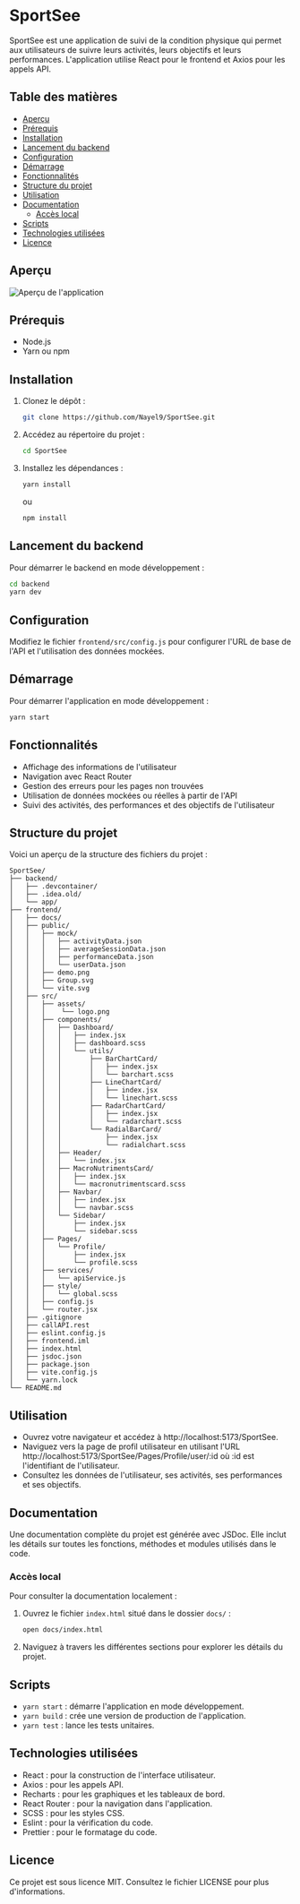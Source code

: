 # SportSee

SportSee est une application de suivi de la condition physique qui permet aux utilisateurs de suivre leurs activités, leurs objectifs et leurs performances. L'application utilise React pour le frontend et Axios pour les appels API.

## Table des matières

- [Aperçu](#aperçu)
- [Prérequis](#prérequis)
- [Installation](#installation)
- [Lancement du backend](#lancement-du-backend)
- [Configuration](#configuration)
- [Démarrage](#démarrage)
- [Fonctionnalités](#fonctionnalités)
- [Structure du projet](#structure-du-projet)
- [Utilisation](#utilisation)
- [Documentation](#documentation)
    - [Accès local](#accès-local)
- [Scripts](#scripts)
- [Technologies utilisées](#technologies-utilisées)
- [Licence](#licence)

## Aperçu

![Aperçu de l'application](./frontend/public/demo.png)

## Prérequis
- Node.js
- Yarn ou npm

## Installation
1. Clonez le dépôt :
    ```bash
    git clone https://github.com/Nayel9/SportSee.git
    ```
2. Accédez au répertoire du projet :
    ```bash
    cd SportSee
    ```
3. Installez les dépendances :
    ```bash
    yarn install
    ```
    ou
    ```bash
    npm install
    ```
## Lancement du backend

Pour démarrer le backend en mode développement :
```bash
cd backend
yarn dev
```

## Configuration
Modifiez le fichier `frontend/src/config.js` pour configurer l'URL de base de l'API et l'utilisation des données mockées.

## Démarrage
Pour démarrer l'application en mode développement :
```bash
yarn start
```

## Fonctionnalités

- Affichage des informations de l'utilisateur
- Navigation avec React Router
- Gestion des erreurs pour les pages non trouvées
- Utilisation de données mockées ou réelles à partir de l'API
- Suivi des activités, des performances et des objectifs de l'utilisateur

## Structure du projet

Voici un aperçu de la structure des fichiers du projet :

```
SportSee/
├── backend/
│   ├── .devcontainer/
│   ├── .idea.old/
│   └── app/
├── frontend/
│   ├── docs/
│   ├── public/
│   │   ├── mock/
│   │   │   ├── activityData.json
│   │   │   ├── averageSessionData.json
│   │   │   ├── performanceData.json
│   │   │   └── userData.json
│   │   ├── demo.png
│   │   ├── Group.svg
│   │   └── vite.svg
│   ├── src/
│   │   ├── assets/
│   │   │    └── logo.png
│   │   ├── components/
│   │   │   ├── Dashboard/
│   │   │   │   ├── index.jsx
│   │   │   │   ├── dashboard.scss
│   │   │   │   └── utils/
│   │   │   │       ├── BarChartCard/
│   │   │   │       │   ├── index.jsx
│   │   │   │       │   └── barchart.scss
│   │   │   │       ├── LineChartCard/
│   │   │   │       │   ├── index.jsx
│   │   │   │       │   └── linechart.scss
│   │   │   │       ├── RadarChartCard/
│   │   │   │       │   ├── index.jsx
│   │   │   │       │   └── radarchart.scss
│   │   │   │       └── RadialBarCard/
│   │   │   │           ├── index.jsx
│   │   │   │           └── radialchart.scss
│   │   │   ├── Header/
│   │   │   │   └── index.jsx
│   │   │   ├── MacroNutrimentsCard/
│   │   │   │   ├── index.jsx
│   │   │   │   └── macronutrimentscard.scss
│   │   │   ├── Navbar/
│   │   │   │   ├── index.jsx
│   │   │   │   └── navbar.scss
│   │   │   └── Sidebar/
│   │   │       ├── index.jsx
│   │   │       └── sidebar.scss
│   │   ├── Pages/
│   │   │   └── Profile/
│   │   │       ├── index.jsx
│   │   │       └── profile.scss
│   │   ├── services/
│   │   │   └── apiService.js
│   │   ├── style/
│   │   │   └── global.scss
│   │   ├── config.js
│   │   └── router.jsx
│   ├── .gitignore
│   ├── callAPI.rest
│   ├── eslint.config.js
│   ├── frontend.iml
│   ├── index.html
│   ├── jsdoc.json
│   ├── package.json
│   ├── vite.config.js
│   └── yarn.lock
└── README.md
```
## Utilisation

- Ouvrez votre navigateur et accédez à http://localhost:5173/SportSee.
- Naviguez vers la page de profil utilisateur en utilisant l'URL http://localhost:5173/SportSee/Pages/Profile/user/:id où :id est l'identifiant de l'utilisateur.
- Consultez les données de l'utilisateur, ses activités, ses performances et ses objectifs.

## Documentation

Une documentation complète du projet est générée avec JSDoc. Elle inclut les détails sur toutes les fonctions, méthodes et modules utilisés dans le code.

### Accès local

Pour consulter la documentation localement :

1. Ouvrez le fichier `index.html` situé dans le dossier `docs/` :
    ```bash
    open docs/index.html
    ```
2. Naviguez à travers les différentes sections pour explorer les détails du projet.

## Scripts

- `yarn start` : démarre l'application en mode développement.
- `yarn build` : crée une version de production de l'application.
- `yarn test` : lance les tests unitaires.

## Technologies utilisées

- React : pour la construction de l'interface utilisateur.
- Axios : pour les appels API.
- Recharts : pour les graphiques et les tableaux de bord.
- React Router : pour la navigation dans l'application.
- SCSS : pour les styles CSS.
- Eslint : pour la vérification du code.
- Prettier : pour le formatage du code.

## Licence
Ce projet est sous licence MIT. Consultez le fichier LICENSE pour plus d'informations.